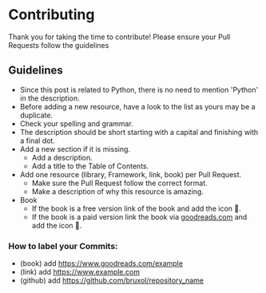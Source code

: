 # Contributing
Thank you for taking the time to contribute! Please ensure your Pull Requests follow the guidelines

## Guidelines
* Since this post is related to Python, there is no need to mention 'Python' in the description.
* Before adding a new resource, have a look to the list as yours may be a duplicate.
* Check your spelling and grammar.
* The description should be short starting with a capital and finishing with a final dot.
* Add a new section if it is missing.
  * Add a description.
  * Add a title to the Table of Contents.
* Add one resource (library, Framework, link, book) per Pull Request.
  * Make sure the Pull Request follow the correct format.
  * Make a description of why this resource is amazing.
* Book
  * If the book is a free version link of the book and add the icon 📖.
  * If the book is a paid version link the book via [goodreads.com](https://www.goodreads.com) and add the icon 📕.


### How to label your Commits:
* (book) add https://www.goodreads.com/example
* (link) add https://www.example.com
* (github) add https://github.com/bruxol/repository_name
